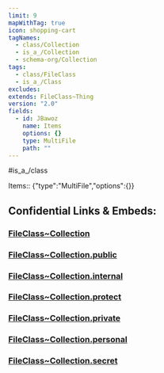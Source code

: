 ```yaml
---
limit: 9
mapWithTag: true
icon: shopping-cart
tagNames:
  - class/Collection
  - is_a_/Collection
  - schema-org/Collection
tags:
  - class/FileClass
  - is_a_/Class
excludes: 
extends: FileClass~Thing
version: "2.0"
fields:
  - id: JBawoz
    name: Items
    options: {}
    type: MultiFile
    path: ""
---
```

#is_a_/class 

Items:: {"type":"MultiFile","options":{}}


## Confidential Links & Embeds: 

### [FileClass~Collection](/_Standards/fileClass/FileClass~Collection.md) 

### [FileClass~Collection.public](/_public/fileClass/FileClass~Collection.public.md) 

### [FileClass~Collection.internal](/_internal/fileClass/FileClass~Collection.internal.md) 

### [FileClass~Collection.protect](/_protect/fileClass/FileClass~Collection.protect.md) 

### [FileClass~Collection.private](/_private/fileClass/FileClass~Collection.private.md) 

### [FileClass~Collection.personal](/_personal/fileClass/FileClass~Collection.personal.md) 

### [FileClass~Collection.secret](/_secret/fileClass/FileClass~Collection.secret.md)

